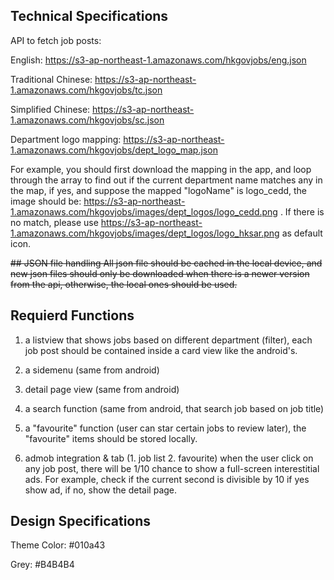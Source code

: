 ## Technical Specifications

API to fetch job posts:

English: https://s3-ap-northeast-1.amazonaws.com/hkgovjobs/eng.json

Traditional Chinese: https://s3-ap-northeast-1.amazonaws.com/hkgovjobs/tc.json

Simplified Chinese: https://s3-ap-northeast-1.amazonaws.com/hkgovjobs/sc.json

Department logo mapping: https://s3-ap-northeast-1.amazonaws.com/hkgovjobs/dept_logo_map.json

For example, you should first download the mapping in the app, and loop through the array to find out if the current department name matches any in the map, if yes, and suppose the mapped "logoName" is logo_cedd, the image should be: https://s3-ap-northeast-1.amazonaws.com/hkgovjobs/images/dept_logos/logo_cedd.png . If there is no match, please use https://s3-ap-northeast-1.amazonaws.com/hkgovjobs/images/dept_logos/logo_hksar.png as default icon.

~~## JSON file handling
All json file should be cached in the local device, and new json files should only be downloaded when there is a newer version from the api, otherwise, the local ones should be used.~~

## Requierd Functions
1. a listview that shows jobs based on different department (filter), each job post should be contained inside a card view like the android's.

2. a sidemenu (same from android)

3. detail page view (same from android)

4. a search function (same from android, that search job based on job title)

5. a "favourite" function (user can star certain jobs to review later), the "favourite" items should be stored locally.

6. admob integration & tab (1. job list 2. favourite)
when the user click on any job post, there will be 1/10 chance to show a full-screen interestitial ads. For example, check if the current second is divisible by 10 if yes show ad, if no, show the detail page.

## Design Specifications

Theme Color: #010a43

Grey: #B4B4B4
